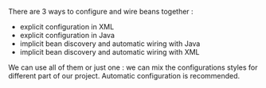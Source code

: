 There are 3 ways to configure and wire beans together :
- explicit configuration in XML
- explicit configuration in Java
- implicit bean discovery and automatic wiring with Java
- implicit bean discovery and automatic wiring with XML

We can use all of them or just one : we can mix the configurations styles for different part of our project.
Automatic configuration is recommended.

